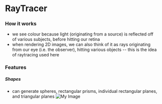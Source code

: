 # RayTracer

### How it works
* we see colour because light (originating from a source) is reflected off of various subjects, before hitting our retina
* when rendering 2D images, we can also think of it as rays originating from our eye (i.e. the observer), hitting various objects -- this is the idea of raytracing used here

### Features

##### Shapes
* can generate spheres, rectangular prisms, individual rectangular planes, and triangular planes
![My Image](/home/meshva/cpp_projects/RayTracer/generated/texture.ppm)
